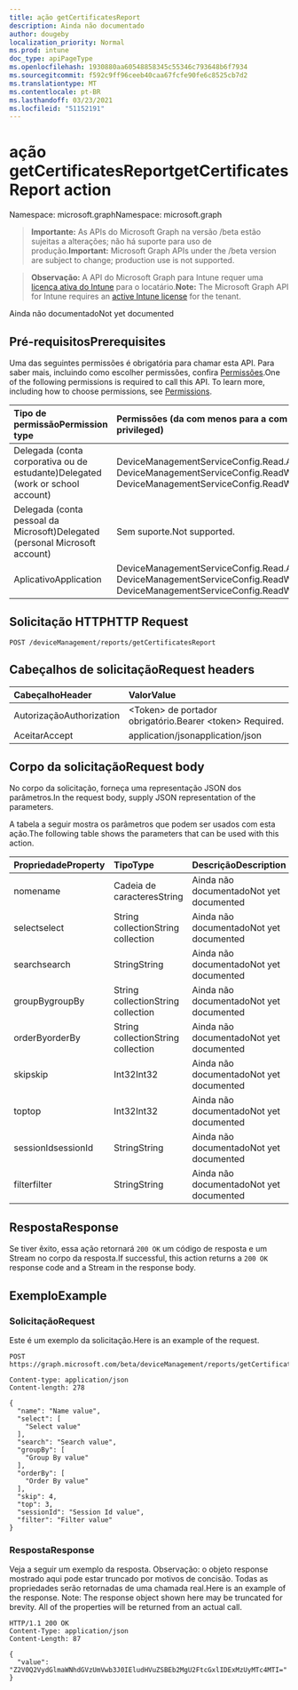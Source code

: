 ```yaml
---
title: ação getCertificatesReport
description: Ainda não documentado
author: dougeby
localization_priority: Normal
ms.prod: intune
doc_type: apiPageType
ms.openlocfilehash: 1930880aa60548858345c55346c793648b6f7934
ms.sourcegitcommit: f592c9ff96ceeb40caa67fcfe90fe6c8525cb7d2
ms.translationtype: MT
ms.contentlocale: pt-BR
ms.lasthandoff: 03/23/2021
ms.locfileid: "51152191"
---
```

# <a name="getcertificatesreport-action"></a><span data-ttu-id="8ce1d-103">ação getCertificatesReport</span><span class="sxs-lookup"><span data-stu-id="8ce1d-103">getCertificatesReport action</span></span>

<span data-ttu-id="8ce1d-104">Namespace: microsoft.graph</span><span class="sxs-lookup"><span data-stu-id="8ce1d-104">Namespace: microsoft.graph</span></span>

> <span data-ttu-id="8ce1d-105">**Importante:** As APIs do Microsoft Graph na versão /beta estão sujeitas a alterações; não há suporte para uso de produção.</span><span class="sxs-lookup"><span data-stu-id="8ce1d-105">**Important:** Microsoft Graph APIs under the /beta version are subject to change; production use is not supported.</span></span>

> <span data-ttu-id="8ce1d-106">**Observação:** A API do Microsoft Graph para Intune requer uma [licença ativa do Intune](https://go.microsoft.com/fwlink/?linkid=839381) para o locatário.</span><span class="sxs-lookup"><span data-stu-id="8ce1d-106">**Note:** The Microsoft Graph API for Intune requires an [active Intune license](https://go.microsoft.com/fwlink/?linkid=839381) for the tenant.</span></span>

<span data-ttu-id="8ce1d-107">Ainda não documentado</span><span class="sxs-lookup"><span data-stu-id="8ce1d-107">Not yet documented</span></span>

## <a name="prerequisites"></a><span data-ttu-id="8ce1d-108">Pré-requisitos</span><span class="sxs-lookup"><span data-stu-id="8ce1d-108">Prerequisites</span></span>
<span data-ttu-id="8ce1d-p101">Uma das seguintes permissões é obrigatória para chamar esta API. Para saber mais, incluindo como escolher permissões, confira [Permissões](/graph/permissions-reference).</span><span class="sxs-lookup"><span data-stu-id="8ce1d-p101">One of the following permissions is required to call this API. To learn more, including how to choose permissions, see [Permissions](/graph/permissions-reference).</span></span>

|<span data-ttu-id="8ce1d-111">Tipo de permissão</span><span class="sxs-lookup"><span data-stu-id="8ce1d-111">Permission type</span></span>|<span data-ttu-id="8ce1d-112">Permissões (da com menos para a com mais privilégios)</span><span class="sxs-lookup"><span data-stu-id="8ce1d-112">Permissions (from least to most privileged)</span></span>|
|:---|:---|
|<span data-ttu-id="8ce1d-113">Delegada (conta corporativa ou de estudante)</span><span class="sxs-lookup"><span data-stu-id="8ce1d-113">Delegated (work or school account)</span></span>|<span data-ttu-id="8ce1d-114">DeviceManagementServiceConfig.Read.All, DeviceManagementServiceConfig.ReadWrite.All</span><span class="sxs-lookup"><span data-stu-id="8ce1d-114">DeviceManagementServiceConfig.Read.All, DeviceManagementServiceConfig.ReadWrite.All</span></span>|
|<span data-ttu-id="8ce1d-115">Delegada (conta pessoal da Microsoft)</span><span class="sxs-lookup"><span data-stu-id="8ce1d-115">Delegated (personal Microsoft account)</span></span>|<span data-ttu-id="8ce1d-116">Sem suporte.</span><span class="sxs-lookup"><span data-stu-id="8ce1d-116">Not supported.</span></span>|
|<span data-ttu-id="8ce1d-117">Aplicativo</span><span class="sxs-lookup"><span data-stu-id="8ce1d-117">Application</span></span>|<span data-ttu-id="8ce1d-118">DeviceManagementServiceConfig.Read.All, DeviceManagementServiceConfig.ReadWrite.All</span><span class="sxs-lookup"><span data-stu-id="8ce1d-118">DeviceManagementServiceConfig.Read.All, DeviceManagementServiceConfig.ReadWrite.All</span></span>|

## <a name="http-request"></a><span data-ttu-id="8ce1d-119">Solicitação HTTP</span><span class="sxs-lookup"><span data-stu-id="8ce1d-119">HTTP Request</span></span>
<!-- {
  "blockType": "ignored"
}
-->
``` http
POST /deviceManagement/reports/getCertificatesReport
```

## <a name="request-headers"></a><span data-ttu-id="8ce1d-120">Cabeçalhos de solicitação</span><span class="sxs-lookup"><span data-stu-id="8ce1d-120">Request headers</span></span>
|<span data-ttu-id="8ce1d-121">Cabeçalho</span><span class="sxs-lookup"><span data-stu-id="8ce1d-121">Header</span></span>|<span data-ttu-id="8ce1d-122">Valor</span><span class="sxs-lookup"><span data-stu-id="8ce1d-122">Value</span></span>|
|:---|:---|
|<span data-ttu-id="8ce1d-123">Autorização</span><span class="sxs-lookup"><span data-stu-id="8ce1d-123">Authorization</span></span>|<span data-ttu-id="8ce1d-124">&lt;Token&gt; de portador obrigatório.</span><span class="sxs-lookup"><span data-stu-id="8ce1d-124">Bearer &lt;token&gt; Required.</span></span>|
|<span data-ttu-id="8ce1d-125">Aceitar</span><span class="sxs-lookup"><span data-stu-id="8ce1d-125">Accept</span></span>|<span data-ttu-id="8ce1d-126">application/json</span><span class="sxs-lookup"><span data-stu-id="8ce1d-126">application/json</span></span>|

## <a name="request-body"></a><span data-ttu-id="8ce1d-127">Corpo da solicitação</span><span class="sxs-lookup"><span data-stu-id="8ce1d-127">Request body</span></span>
<span data-ttu-id="8ce1d-128">No corpo da solicitação, forneça uma representação JSON dos parâmetros.</span><span class="sxs-lookup"><span data-stu-id="8ce1d-128">In the request body, supply JSON representation of the parameters.</span></span>

<span data-ttu-id="8ce1d-129">A tabela a seguir mostra os parâmetros que podem ser usados com esta ação.</span><span class="sxs-lookup"><span data-stu-id="8ce1d-129">The following table shows the parameters that can be used with this action.</span></span>

|<span data-ttu-id="8ce1d-130">Propriedade</span><span class="sxs-lookup"><span data-stu-id="8ce1d-130">Property</span></span>|<span data-ttu-id="8ce1d-131">Tipo</span><span class="sxs-lookup"><span data-stu-id="8ce1d-131">Type</span></span>|<span data-ttu-id="8ce1d-132">Descrição</span><span class="sxs-lookup"><span data-stu-id="8ce1d-132">Description</span></span>|
|:---|:---|:---|
|<span data-ttu-id="8ce1d-133">nome</span><span class="sxs-lookup"><span data-stu-id="8ce1d-133">name</span></span>|<span data-ttu-id="8ce1d-134">Cadeia de caracteres</span><span class="sxs-lookup"><span data-stu-id="8ce1d-134">String</span></span>|<span data-ttu-id="8ce1d-135">Ainda não documentado</span><span class="sxs-lookup"><span data-stu-id="8ce1d-135">Not yet documented</span></span>|
|<span data-ttu-id="8ce1d-136">select</span><span class="sxs-lookup"><span data-stu-id="8ce1d-136">select</span></span>|<span data-ttu-id="8ce1d-137">String collection</span><span class="sxs-lookup"><span data-stu-id="8ce1d-137">String collection</span></span>|<span data-ttu-id="8ce1d-138">Ainda não documentado</span><span class="sxs-lookup"><span data-stu-id="8ce1d-138">Not yet documented</span></span>|
|<span data-ttu-id="8ce1d-139">search</span><span class="sxs-lookup"><span data-stu-id="8ce1d-139">search</span></span>|<span data-ttu-id="8ce1d-140">String</span><span class="sxs-lookup"><span data-stu-id="8ce1d-140">String</span></span>|<span data-ttu-id="8ce1d-141">Ainda não documentado</span><span class="sxs-lookup"><span data-stu-id="8ce1d-141">Not yet documented</span></span>|
|<span data-ttu-id="8ce1d-142">groupBy</span><span class="sxs-lookup"><span data-stu-id="8ce1d-142">groupBy</span></span>|<span data-ttu-id="8ce1d-143">String collection</span><span class="sxs-lookup"><span data-stu-id="8ce1d-143">String collection</span></span>|<span data-ttu-id="8ce1d-144">Ainda não documentado</span><span class="sxs-lookup"><span data-stu-id="8ce1d-144">Not yet documented</span></span>|
|<span data-ttu-id="8ce1d-145">orderBy</span><span class="sxs-lookup"><span data-stu-id="8ce1d-145">orderBy</span></span>|<span data-ttu-id="8ce1d-146">String collection</span><span class="sxs-lookup"><span data-stu-id="8ce1d-146">String collection</span></span>|<span data-ttu-id="8ce1d-147">Ainda não documentado</span><span class="sxs-lookup"><span data-stu-id="8ce1d-147">Not yet documented</span></span>|
|<span data-ttu-id="8ce1d-148">skip</span><span class="sxs-lookup"><span data-stu-id="8ce1d-148">skip</span></span>|<span data-ttu-id="8ce1d-149">Int32</span><span class="sxs-lookup"><span data-stu-id="8ce1d-149">Int32</span></span>|<span data-ttu-id="8ce1d-150">Ainda não documentado</span><span class="sxs-lookup"><span data-stu-id="8ce1d-150">Not yet documented</span></span>|
|<span data-ttu-id="8ce1d-151">top</span><span class="sxs-lookup"><span data-stu-id="8ce1d-151">top</span></span>|<span data-ttu-id="8ce1d-152">Int32</span><span class="sxs-lookup"><span data-stu-id="8ce1d-152">Int32</span></span>|<span data-ttu-id="8ce1d-153">Ainda não documentado</span><span class="sxs-lookup"><span data-stu-id="8ce1d-153">Not yet documented</span></span>|
|<span data-ttu-id="8ce1d-154">sessionId</span><span class="sxs-lookup"><span data-stu-id="8ce1d-154">sessionId</span></span>|<span data-ttu-id="8ce1d-155">String</span><span class="sxs-lookup"><span data-stu-id="8ce1d-155">String</span></span>|<span data-ttu-id="8ce1d-156">Ainda não documentado</span><span class="sxs-lookup"><span data-stu-id="8ce1d-156">Not yet documented</span></span>|
|<span data-ttu-id="8ce1d-157">filter</span><span class="sxs-lookup"><span data-stu-id="8ce1d-157">filter</span></span>|<span data-ttu-id="8ce1d-158">String</span><span class="sxs-lookup"><span data-stu-id="8ce1d-158">String</span></span>|<span data-ttu-id="8ce1d-159">Ainda não documentado</span><span class="sxs-lookup"><span data-stu-id="8ce1d-159">Not yet documented</span></span>|



## <a name="response"></a><span data-ttu-id="8ce1d-160">Resposta</span><span class="sxs-lookup"><span data-stu-id="8ce1d-160">Response</span></span>
<span data-ttu-id="8ce1d-161">Se tiver êxito, essa ação retornará `200 OK` um código de resposta e um Stream no corpo da resposta.</span><span class="sxs-lookup"><span data-stu-id="8ce1d-161">If successful, this action returns a `200 OK` response code and a Stream in the response body.</span></span>

## <a name="example"></a><span data-ttu-id="8ce1d-162">Exemplo</span><span class="sxs-lookup"><span data-stu-id="8ce1d-162">Example</span></span>

### <a name="request"></a><span data-ttu-id="8ce1d-163">Solicitação</span><span class="sxs-lookup"><span data-stu-id="8ce1d-163">Request</span></span>
<span data-ttu-id="8ce1d-164">Este é um exemplo da solicitação.</span><span class="sxs-lookup"><span data-stu-id="8ce1d-164">Here is an example of the request.</span></span>
``` http
POST https://graph.microsoft.com/beta/deviceManagement/reports/getCertificatesReport

Content-type: application/json
Content-length: 278

{
  "name": "Name value",
  "select": [
    "Select value"
  ],
  "search": "Search value",
  "groupBy": [
    "Group By value"
  ],
  "orderBy": [
    "Order By value"
  ],
  "skip": 4,
  "top": 3,
  "sessionId": "Session Id value",
  "filter": "Filter value"
}
```

### <a name="response"></a><span data-ttu-id="8ce1d-165">Resposta</span><span class="sxs-lookup"><span data-stu-id="8ce1d-165">Response</span></span>
<span data-ttu-id="8ce1d-p102">Veja a seguir um exemplo da resposta. Observação: o objeto response mostrado aqui pode estar truncado por motivos de concisão. Todas as propriedades serão retornadas de uma chamada real.</span><span class="sxs-lookup"><span data-stu-id="8ce1d-p102">Here is an example of the response. Note: The response object shown here may be truncated for brevity. All of the properties will be returned from an actual call.</span></span>
``` http
HTTP/1.1 200 OK
Content-Type: application/json
Content-Length: 87

{
  "value": "Z2V0Q2VydGlmaWNhdGVzUmVwb3J0IEludHVuZSBEb2MgU2FtcGxlIDExMzUyMTc4MTI="
}
```




